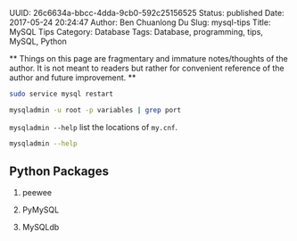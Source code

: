 UUID: 26c6634a-bbcc-4dda-9cb0-592c25156525
Status: published
Date: 2017-05-24 20:24:47
Author: Ben Chuanlong Du
Slug: mysql-tips
Title: MySQL Tips
Category: Database
Tags: Database, programming, tips, MySQL, Python

**
Things on this page are
fragmentary and immature notes/thoughts of the author.
It is not meant to readers
but rather for convenient reference of the author and future improvement.
**

```bash
sudo service mysql restart
```


```sh
mysqladmin -u root -p variables | grep port
```

`mysqladmin --help` list the locations of `my.cnf`.
```sh
mysqladmin --help
```

## Python Packages 

1. peewee

2. PyMySQL

3. MySQLdb
